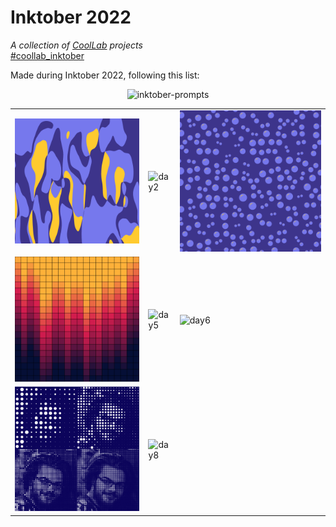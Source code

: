 # Inktober 2022

*A collection of [CoolLab](https://coollibs.github.io/lab) projects*<br/>
[#coollab_inktober](https://www.instagram.com/explore/tags/coollab_inktober/)

Made during Inktober 2022, following this list:

<p align="center">
  <img alt="inktober-prompts" width="500px" src="https://user-images.githubusercontent.com/45451201/192858242-f41d06d3-1f82-43a2-a623-02036ac88e69.png" />
</p>

| | | |
| --- | --- | --- |
| ![day1](01%20-%20Color%20Splashes/img1.png) | ![day2](https://user-images.githubusercontent.com/45451201/193429705-a4cd4a1f-4bf5-4018-a805-5329550f5655.png) | ![day3](03%20-%20Bubbles/img1.png) |
| ![day4](04%20-%20Gradient/img1.png) |![day5](https://user-images.githubusercontent.com/45451201/193470730-caf8e507-eee1-4582-a5df-d6e546597c4a.png) | ![day6](https://user-images.githubusercontent.com/45451201/193474612-2676c3e5-0357-49fb-a8fe-42794a3dab1d.png) |
| ![day7](07%20-%20Monochrome/img1.png) | ![day8](https://user-images.githubusercontent.com/45451201/194541117-fd5ba205-4acf-4418-b4a6-9981adce8a38.png) |  |

